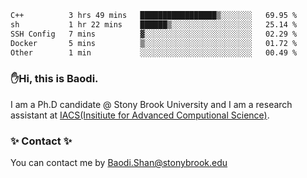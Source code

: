 <!--START_SECTION:waka-->

```txt
C++          3 hrs 49 mins   █████████████████▒░░░░░░░   69.95 %
sh           1 hr 22 mins    ██████▒░░░░░░░░░░░░░░░░░░   25.14 %
SSH Config   7 mins          ▓░░░░░░░░░░░░░░░░░░░░░░░░   02.29 %
Docker       5 mins          ▒░░░░░░░░░░░░░░░░░░░░░░░░   01.72 %
Other        1 min           ░░░░░░░░░░░░░░░░░░░░░░░░░   00.49 %
```

<!--END_SECTION:waka-->

### ✋Hi, this is Baodi. 

I am a Ph.D candidate @ Stony Brook University and I am a research assistant at [IACS(Insitiute for Advanced Computional Science)](https://iacs.stonybrook.edu/).

### ✨ Contact ✨

You can contact me by [Baodi.Shan@stonybrook.edu](mailto:Baodi.Shan@stonybrook.edu)





<!--
[![Anurag's GitHub stats](https://github-readme-stats.vercel.app/api?username=lwshanbd&theme=jolly&show_icons=true&count_private=true&include_all_commits=true)](https://github.com/anuraghazra/github-readme-stats)
**lwshanbd/lwshanbd** is a ✨ _special_ ✨ repository because its `README.md` (this file) appears on your GitHub profile.

Here are some ideas to get you started:

- 🔭 I’m currently working on ...
- 🌱 I’m currently learning ...
- 👯 I’m looking to collaborate on ...
- 🤔 I’m looking for help with ...
- 💬 Ask me about ...
- 📫 How to reach me: ...
- 😄 Pronouns: ...
- ⚡ Fun fact: ...
-->

